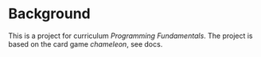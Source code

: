 # Background
This is a project for curriculum *Programming Fundamentals*.
The project is based on the card game *chameleon*, see docs.
